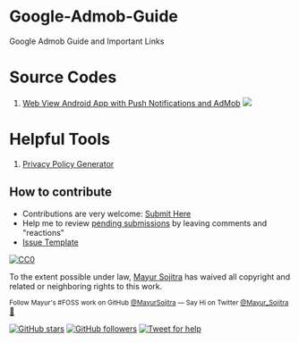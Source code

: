 # Google-Admob-Guide
Google Admob Guide and Important Links

# Source Codes
1. [Web View Android App with Push Notifications and AdMob](https://github.com/mayursojitra/Web-Mobile-App/) [![](https://img.shields.io/github/stars/mayursojitra/Web-Mobile-App.svg?style=social&label=Star&maxAge=200&cache=buster)](https://github.com/mayursojitra/Web-Mobile-App/stargazers)

# Helpful Tools
1. [Privacy Policy Generator](https://app-privacy-policy-generator.firebaseapp.com/)

## How to contribute
* Contributions are very welcome: [Submit Here](https://github.com/mayursojitra/Google-Admob-Guide/issues/new)
* Help me to review [pending submissions](https://github.com/mayursojitra/Google-Admob-Guide/issues) by leaving comments and "reactions"
* [Issue Template](https://github.com/mayursojitra/Google-Admob-Guide/blob/master/ISSUE_TEMPLATE)

[![CC0](http://mirrors.creativecommons.org/presskit/buttons/88x31/svg/cc-zero.svg)](https://creativecommons.org/publicdomain/zero/1.0/)

To the extent possible under law, [Mayur Sojitra](http://twitter.com/mayur_sojitra) has waived all copyright and related or neighboring rights to this work.

<sup> Follow Mayur's #FOSS work on GitHub <a href='https://github.com/mayursojitra'>@MayurSojitra</a> —   Say Hi on Twitter <a href="https://twitter.com/mayur_sojitra/">@Mayur_Sojitra</a></sup> <a  target="_blank" href='https://mayursojitra.com/'>👋 </a>

[![GitHub stars](https://img.shields.io/github/stars/mayursojitra/Google-Admob-Guide.svg?style=social&label=Stars)](https://github.com/mayursojitra/Google-Admob-Guide/stargazers) [![GitHub followers](https://img.shields.io/github/followers/mayursojitra.svg?style=social&label=Follow)](https://github.com/mayursojitra?tab=followers) [![Tweet for help](https://img.shields.io/twitter/follow/mayur_sojitra.svg?style=social&label=Tweet%20@Mayur_Sojitra)](https://twitter.com/mayur_sojitra/)